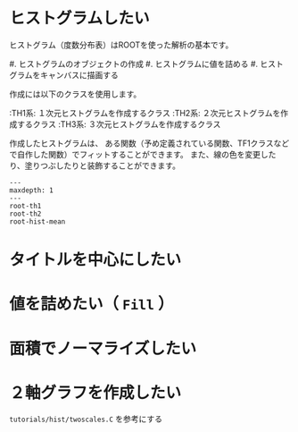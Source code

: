 # ヒストグラムしたい

ヒストグラム（度数分布表）はROOTを使った解析の基本です。


#. ヒストグラムのオブジェクトの作成
#. ヒストグラムに値を詰める
#. ヒストグラムをキャンバスに描画する

作成には以下のクラスを使用します。

:TH1系: １次元ヒストグラムを作成するクラス
:TH2系: ２次元ヒストグラムを作成するクラス
:TH3系: ３次元ヒストグラムを作成するクラス

作成したヒストグラムは、
ある関数（予め定義されている関数、TF1クラスなどで自作した関数）でフィットすることができます。
また、線の色を変更したり、塗りつぶしたりと装飾することができます。


```{toctree}
---
maxdepth: 1
---
root-th1
root-th2
root-hist-mean
```



タイトルを中心にしたい
================================================================================



値を詰めたい（ ``Fill`` ）
================================================================================

面積でノーマライズしたい
================================================================================


２軸グラフを作成したい
================================================================================


``tutorials/hist/twoscales.C`` を参考にする
